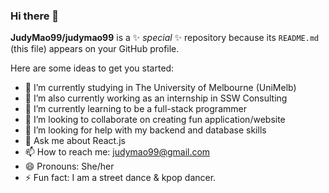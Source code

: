 ### Hi there 👋

**JudyMao99/judymao99** is a ✨ _special_ ✨ repository because its `README.md` (this file) appears on your GitHub profile.

Here are some ideas to get you started:

- 🔭 I’m currently studying in The University of Melbourne (UniMelb)
- 🔭 I’m also currently working as an internship in SSW Consulting
- 🌱 I’m currently learning to be a full-stack programmer
- 👯 I’m looking to collaborate on creating fun application/website
- 🤔 I’m looking for help with my backend and database skills
- 💬 Ask me about React.js
- 📫 How to reach me: judymao99@gmail.com
- 😄 Pronouns: She/her
- ⚡ Fun fact: I am a street dance & kpop dancer.
